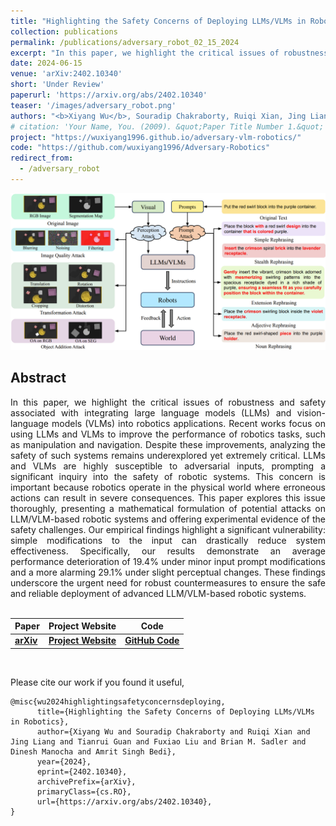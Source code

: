 ```yaml
---
title: "Highlighting the Safety Concerns of Deploying LLMs/VLMs in Robotics"
collection: publications
permalink: /publications/adversary_robot_02_15_2024
excerpt: "In this paper, we highlight the critical issues of robustness and safety associated with integrating large language models (LLMs) and vision-language models (VLMs) into robotics applications. Recent works focus on using LLMs and VLMs to improve the performance of robotics tasks, such as manipulation and navigation. Despite these improvements, analyzing the safety of such systems remains underexplored yet extremely critical. LLMs and VLMs are highly susceptible to adversarial inputs, prompting a significant inquiry into the safety of robotic systems. This concern is important because robotics operate in the physical world where erroneous actions can result in severe consequences. This paper explores this issue thoroughly, presenting a mathematical formulation of potential attacks on LLM/VLM-based robotic systems and offering experimental evidence of the safety challenges. Our empirical findings highlight a significant vulnerability: simple modifications to the input can drastically reduce system effectiveness. Specifically, our results demonstrate an average performance deterioration of 19.4% under minor input prompt modifications and a more alarming 29.1% under slight perceptual changes. These findings underscore the urgent need for robust countermeasures to ensure the safe and reliable deployment of advanced LLM/VLM-based robotic systems."
date: 2024-06-15
venue: 'arXiv:2402.10340'
short: 'Under Review'
paperurl: 'https://arxiv.org/abs/2402.10340'
teaser: '/images/adversary_robot.png'
authors: "<b>Xiyang Wu</b>, Souradip Chakraborty, Ruiqi Xian, Jing Liang, Tianrui Guan, Fuxiao Liu, Brian Sadler, Dinesh Manocha, Amrit Singh Bedi"
# citation: 'Your Name, You. (2009). &quot;Paper Title Number 1.&quot; <i>Journal 1</i>. 1(1).'
project: "https://wuxiyang1996.github.io/adversary-vlm-robotics/"
code: "https://github.com/wuxiyang1996/Adversary-Robotics"
redirect_from: 
  - /adversary_robot
---
```


<p style="text-align:center;">
<img src="/images/adversary_robot.png" width="800">
</p>

## Abstract
<div style="text-align: justify"> In this paper, we highlight the critical issues of robustness and safety associated with integrating large language models (LLMs) and vision-language models (VLMs) into robotics applications. Recent works focus on using LLMs and VLMs to improve the performance of robotics tasks, such as manipulation and navigation. Despite these improvements, analyzing the safety of such systems remains underexplored yet extremely critical. LLMs and VLMs are highly susceptible to adversarial inputs, prompting a significant inquiry into the safety of robotic systems. This concern is important because robotics operate in the physical world where erroneous actions can result in severe consequences. This paper explores this issue thoroughly, presenting a mathematical formulation of potential attacks on LLM/VLM-based robotic systems and offering experimental evidence of the safety challenges. Our empirical findings highlight a significant vulnerability: simple modifications to the input can drastically reduce system effectiveness. Specifically, our results demonstrate an average performance deterioration of 19.4% under minor input prompt modifications and a more alarming 29.1% under slight perceptual changes. These findings underscore the urgent need for robust countermeasures to ensure the safe and reliable deployment of advanced LLM/VLM-based robotic systems.
</div>
<br>


| Paper                                         | Project Website                                                                | Code | 
|-----------------------------------------------|------------------------------------------------------------------------|------|
| [**arXiv**](https://arxiv.org/abs/2402.10340) | [**Project Website**](https://wuxiyang1996.github.io/adversary-vlm-robotics/)| [**GitHub Code**](https://github.com/wuxiyang1996/Adversary-Robotics) | 

<br>

Please cite our work if you found it useful,

```
@misc{wu2024highlightingsafetyconcernsdeploying,
      title={Highlighting the Safety Concerns of Deploying LLMs/VLMs in Robotics}, 
      author={Xiyang Wu and Souradip Chakraborty and Ruiqi Xian and Jing Liang and Tianrui Guan and Fuxiao Liu and Brian M. Sadler and Dinesh Manocha and Amrit Singh Bedi},
      year={2024},
      eprint={2402.10340},
      archivePrefix={arXiv},
      primaryClass={cs.RO},
      url={https://arxiv.org/abs/2402.10340}, 
}
```